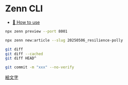 # Zenn CLI

- [📘 How to use](https://zenn.dev/zenn/articles/zenn-cli-guide)

```bash
npx zenn preview --port 8001
```

```bash
npx zenn new:article --slug 20250506_resilience-polly
```

```bash
git diff
git diff --cached
git diff HEAD^
```

```bash
git commit -m "xxx" --no-verify
```

[絵文字](https://lets-emoji.com/emojilist/emojilist-3/)